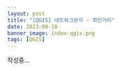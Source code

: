 ```yaml
---
layout: post
title: "[QGIS] 네트워크분석 - 최단거리"
date: 2023-09-10
banner_image: index-qgis.png
tags: [QGIS]
---
```


작성중...

<!--more-->

